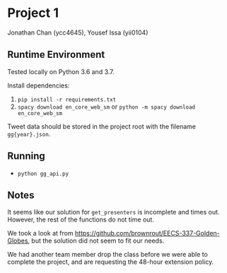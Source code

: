 # Project 1
Jonathan Chan (ycc4645), Yousef Issa (yii0104)

## Runtime Environment
Tested locally on Python 3.6 and 3.7.

Install dependencies:
1. `pip install -r requirements.txt`
2. `spacy download en_core_web_sm` or `python -m spacy download en_core_web_sm`

Tweet data should be stored in the project root with the filename `gg{year}.json`.

## Running
- `python gg_api.py`

## Notes
It seems like our solution for `get_presenters` is incomplete and times out. However, the rest of the functions do not
time out.

We took a look at from https://github.com/brownrout/EECS-337-Golden-Globes, but the solution did not seem to fit our
needs.

We had another team member drop the class before we were able to complete the project, and are requesting the 48-hour
extension policy.
